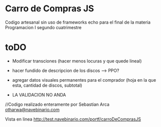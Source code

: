 Carro de Compras JS
==================
Codigo artesanal sin uso de frameworks echo para el final de la materia Programacion I segundo cuatrimestre

toDO
====
+ Modificar transciones (hacer menos locuras y que quede lineal)
+ hacer fundido de descripcion de los discos --> PPO?
+ agregar datos visuales permanentes para el comprador (hoja en la que esta, cantidad de discos, subtotal)

+ LA VALIDACION NO ANDA

//Codigo realizado enteramente por Sebastian Arca otharwa@navebinario.com

Vista en linea http://test.navebinario.com/portf/carroDeComprasJS

